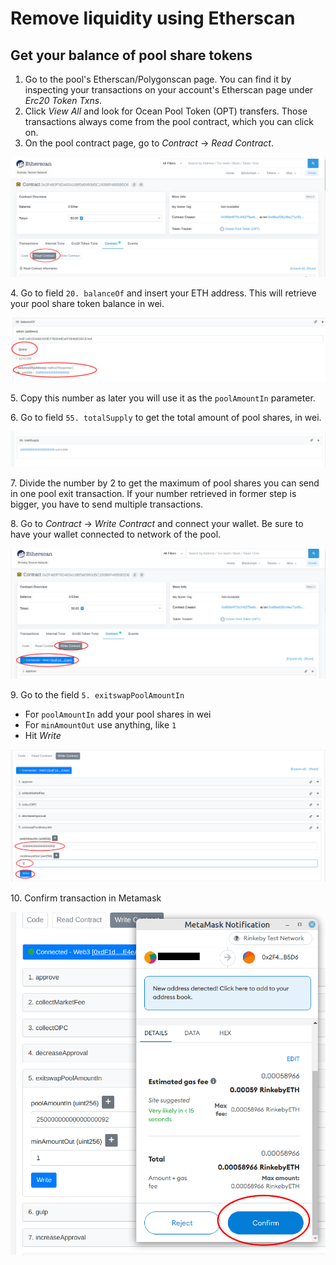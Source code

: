 # Remove liquidity using Etherscan

## Get your balance of pool share tokens

1. Go to the pool's Etherscan/Polygonscan page. You can find it by inspecting your transactions on your account's Etherscan page under _Erc20 Token Txns_.
2. Click _View All_ and look for Ocean Pool Token (OPT) transfers. Those transactions always come from the pool contract, which you can click on.
3. On the pool contract page, go to _Contract_ -> _Read Contract_.

![](../.gitbook/assets/remove-liquidity-1.png)

4\. Go to field `20. balanceOf` and insert your ETH address. This will retrieve your pool share token balance in wei.

![](../.gitbook/assets/remove-liquidity-2.png)

5\. Copy this number as later you will use it as the `poolAmountIn` parameter.

6\. Go to field `55. totalSupply` to get the total amount of pool shares, in wei.

![](../.gitbook/assets/remove-liquidity-3.png)

7\. Divide the number by 2 to get the maximum of pool shares you can send in one pool exit transaction. If your number retrieved in former step is bigger, you have to send multiple transactions.

8\. Go to _Contract_ -> _Write Contract_ and connect your wallet. Be sure to have your wallet connected to network of the pool.

![](../.gitbook/assets/remove-liquidity-4.png)

9\. Go to the field `5. exitswapPoolAmountIn`

* For `poolAmountIn` add your pool shares in wei
* For `minAmountOut` use anything, like `1`
* Hit _Write_

![](../.gitbook/assets/remove-liquidity-5.png)

10\. Confirm transaction in Metamask

![](../.gitbook/assets/remove-liquidity-6.png)
